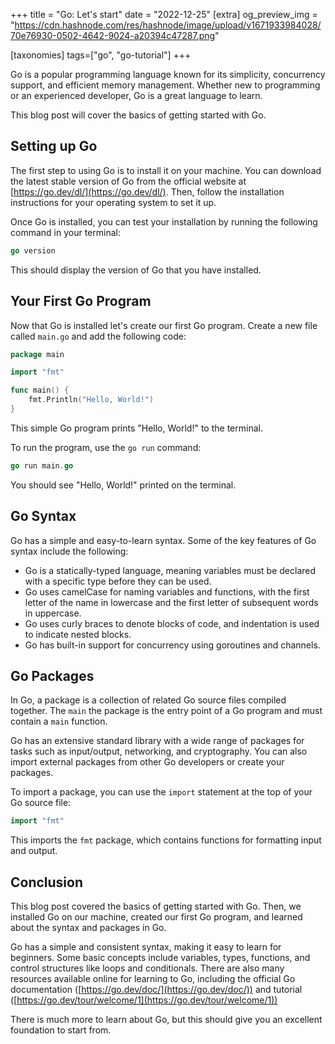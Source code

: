 +++
title = "Go: Let's start"
date = "2022-12-25"
[extra]
og_preview_img = "https://cdn.hashnode.com/res/hashnode/image/upload/v1671933984028/70e76930-0502-4642-9024-a20394c47287.png"

[taxonomies]
tags=["go", "go-tutorial"]
+++

Go is a popular programming language known for its simplicity, concurrency support, and efficient memory management. Whether new to programming or an experienced developer, Go is a great language to learn.

This blog post will cover the basics of getting started with Go.

## **Setting up Go**

The first step to using Go is to install it on your machine. You can download the latest stable version of Go from the official website at [https://go.dev/dl/](https://go.dev/dl/). Then, follow the installation instructions for your operating system to set it up.

Once Go is installed, you can test your installation by running the following command in your terminal:

```go
go version
```

This should display the version of Go that you have installed.

## **Your First Go Program**

Now that Go is installed let's create our first Go program. Create a new file called `main.go` and add the following code:

```go
package main

import "fmt"

func main() {
    fmt.Println("Hello, World!")
}
```

This simple Go program prints "Hello, World!" to the terminal.

To run the program, use the `go run` command:

```go
go run main.go
```

You should see "Hello, World!" printed on the terminal.

## **Go Syntax**

Go has a simple and easy-to-learn syntax. Some of the key features of Go syntax include the following:

- Go is a statically-typed language, meaning variables must be declared with a specific type before they can be used.
- Go uses camelCase for naming variables and functions, with the first letter of the name in lowercase and the first letter of subsequent words in uppercase.
- Go uses curly braces to denote blocks of code, and indentation is used to indicate nested blocks.
- Go has built-in support for concurrency using goroutines and channels.

## **Go Packages**

In Go, a package is a collection of related Go source files compiled together. The `main` the package is the entry point of a Go program and must contain a `main` function.

Go has an extensive standard library with a wide range of packages for tasks such as input/output, networking, and cryptography. You can also import external packages from other Go developers or create your packages.

To import a package, you can use the `import` statement at the top of your Go source file:

```go
import "fmt"
```

This imports the `fmt` package, which contains functions for formatting input and output.

## **Conclusion**

This blog post covered the basics of getting started with Go. Then, we installed Go on our machine, created our first Go program, and learned about the syntax and packages in Go.

Go has a simple and consistent syntax, making it easy to learn for beginners. Some basic concepts include variables, types, functions, and control structures like loops and conditionals. There are also many resources available online for learning to Go, including the official Go documentation ([https://go.dev/doc/](https://go.dev/doc/)) and tutorial ([https://go.dev/tour/welcome/1](https://go.dev/tour/welcome/1))

There is much more to learn about Go, but this should give you an excellent foundation to start from.
